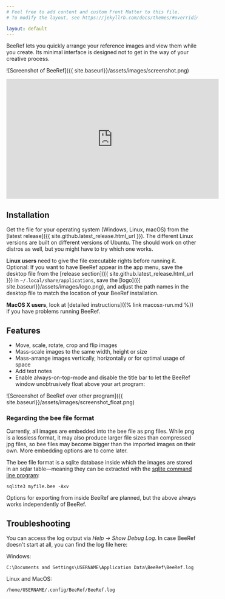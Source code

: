 ```yaml
---
# Feel free to add content and custom Front Matter to this file.
# To modify the layout, see https://jekyllrb.com/docs/themes/#overriding-theme-defaults

layout: default
---
```


BeeRef lets you quickly arrange your reference images and view them while you create. Its minimal interface is designed not to get in the way of your creative process.

![Screenshot of BeeRef]({{ site.baseurl}}/assets/images/screenshot.png)

<iframe width="560" height="315" src="https://www.youtube.com/embed/d_OVQSU5cd8" title="YouTube video player" frameborder="0" allow="accelerometer; autoplay; clipboard-write; encrypted-media; gyroscope; picture-in-picture" allowfullscreen></iframe>


## Installation

Get the file for your operating system (Windows, Linux, macOS) from the [latest release]({{ site.github.latest_release.html_url }}). The different Linux versions are built on different versions of Ubuntu. The should work on other distros as well, but you might have to try which one works.

**Linux users** need to give the file executable rights before running it. Optional: If you want to have BeeRef appear in the app menu, save the desktop file from the [release section]({{ site.github.latest_release.html_url }}) in `~/.local/share/applications`, save the [logo]({{ site.baseurl}}/assets/images/logo.png), and adjust the path names in the desktop file to match the location of your BeeRef installation.

**MacOS X users**, look at [detailed instructions]({% link macosx-run.md %}) if you have problems running BeeRef.

## Features

* Move, scale, rotate, crop and flip images
* Mass-scale images to the same width, height or size
* Mass-arrange images vertically, horizontally or for optimal usage of space
* Add text notes
* Enable always-on-top-mode and disable the title bar to let the BeeRef window unobtrusively float above your art program:

![Screenshot of BeeRef over other program]({{ site.baseurl}}/assets/images/screenshot_float.png)


### Regarding the bee file format

Currently, all images are embedded into the bee file as png files. While png is a lossless format, it may also produce larger file sizes than compressed jpg files, so bee files may become bigger than the imported images on their own. More embedding options are to come later.

The bee file format is a sqlite database inside which the images are stored in an sqlar table—meaning they can be extracted with the [sqlite command line program](<https://www.sqlite.org/cli.html>):

```
sqlite3 myfile.bee -Axv
```

Options for exporting from inside BeeRef are planned, but the above always works independently of BeeRef.

## Troubleshooting

You can access the log output via *Help -> Show Debug Log*. In case BeeRef doesn't start at all, you can find the log file here:

Windows:

```
C:\Documents and Settings\USERNAME\Application Data\BeeRef\BeeRef.log
```

Linux and MacOS:

```
/home/USERNAME/.config/BeeRef/BeeRef.log
```